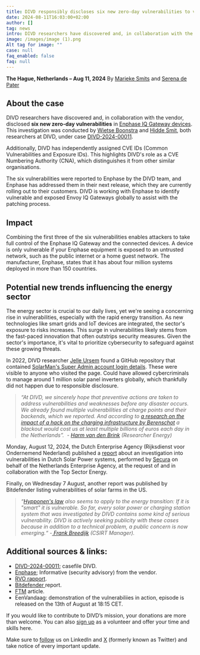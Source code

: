 ```yaml
---
title: DIVD responsibly discloses six new zero-day vulnerabilities to vendor
date: 2024-08-11T16:03:00+02:00
author: []
tag: news
intro: DIVD researchers have discovered and, in collaboration with the vendor, disclosed six new zero-day vulnerabilities in Enphase IQ Gateway devices.
image: /images/image (1).png
Alt tag for image: ""
case: null
faq_enabled: false
faq: null
---
```

**The Hague, Netherlands – Aug 11, 2024**
By [Marieke Smits](https://www.divd.nl/who-we-are/team/people/marieke-smits/) and [Serena de Pater](https://www.divd.nl/who-we-are/team/people/serena-de-pater/)

## About the case

DIVD researchers have discovered and, in collaboration with the vendor, disclosed **six new zero-day vulnerabilities** in [Enphase IQ Gateway devices](https://enphase.com/cybersecurity/advisories/ensa-2024-6?_gl=1*ut63dx*_up*MQ..*_ga*MTU3MzcwMTgxMC4xNzIzMzY5ODY2*_ga_0L7F5QSJ7V*MTcyMzM2OTg2NS4xLjAuMTcyMzM2OTg2NS4wLjAuMA..). This investigation was conducted by [Wietse Boonstra](https://www.divd.nl/who-we-are/team/people/wietse-boonstra/) and [Hidde Smit](https://www.divd.nl/who-we-are/team/people/hidde-smit/), both researchers at DIVD, under case [DIVD-2024-00011](https://csirt.divd.nl/DIVD-2024-00011). 

Additionally, DIVD has independently assigned CVE IDs (Common Vulnerabilities and Exposure IDs). This highlights DIVD's role as a CVE Numbering Authority (CNA), which distinguishes it from other similar organisations.

The six vulnerabilities were reported to Enphase by the DIVD team, and Enphase has addressed them in their next release, which they are currently rolling out to their customers. DIVD is working with Enphase to identify vulnerable and exposed Envoy IQ Gateways globally to assist with the patching process. 

## Impact 

Combining the first three of the six vulnerabilities enables attackers to take full control of the Enphase IQ Gateway and the connected devices. A device is only vulnerable if your Enphase equipment is exposed to an untrusted network, such as the public internet or a home guest network. The manufacturer, Enphase, states that it has about four million systems deployed in more than 150 countries.

## Potential new trends influencing the energy sector

The energy sector is crucial to our daily lives, yet we're seeing a concerning rise in vulnerabilities, especially with the rapid energy transition. As new technologies like smart grids and IoT devices are integrated, the sector's exposure to risks increases. This surge in vulnerabilities likely stems from the fast-paced innovation that often outstrips security measures. Given the sector's importance, it's vital to prioritize cybersecurity to safeguard against these growing threats.

In 2022, DIVD researcher [Jelle Ursem](https://www.divd.nl/who-we-are/team/people/jelle-ursem/) found a GitHub repository that contained [SolarMan's Super Admin account login details](https://csirt.divd.nl/cases/DIVD-2022-00009/). These were visible to anyone who visited the page. Could have allowed cybercriminals to manage around 1 million solar panel inverters globally, which thankfully did not happen due to responsible disclosure. 

> *“At DIVD, we sincerely hope that preventive actions are taken to address vulnerabilities and weaknesses before any disaster occurs. We already found multiple vulnerabilities at charge points and their backends, which we reported. And according to [a research on the impact of a hack on the charging infrastructure by Berenschot](https://www.agendalaadinfrastructuur.nl/ondersteuning+gemeenten/documenten+en+links/documenten+in+bibliotheek/handlerdownloadfiles.ashx?idnv=2135552) a blackout would cost us at least multiple billions of euros each day in the Netherlands”.  - [Harm van den Brink](https://www.divd.nl/who-we-are/team/people/harm-van-den-brink/) (Researcher Energy)* 

Monday, August 12, 2024, the Dutch Enterprise Agency (Rijksdienst voor Ondernemend Nederland) published a [report](https://topsectorenergie.nl/kennisbank/maatregelen-cyberveiligheid-zonpv/) about an investigation into vulnerabilities in Dutch Solar Power systems, performed by [Secura](https://www.secura.com/) on behalf of the Netherlands Enterprise Agency, at the request of and in collaboration with the Top Sector Energy.

Finally, on Wednesday 7 August, another report was published by Bitdefender listing vulnerabilities of solar farms in the US. 

> *“[Hypponen's law](https://blog.f-secure.com/nl/de-wet-van-hypponen-als-het-smart-het-kwetsbaar/) also seems to apply to the energy transition: If it is "smart" it is vulnerable. So far, every solar power or charging station system that was investigated by DIVD contains some kind of serious vulnerability. DIVD is actively seeking publicity with these cases because in addition to a technical problem, a public concern is now emerging.“* *-[ Frank Breedijk](https://www.divd.nl/who-we-are/team/people/frank-breedijk/) (CSIRT Manager).* 

## **Additional sources & links:**

- [DIVD-2024-00011](https://csirt.divd.nl/DIVD-2024-00011); casefile DIVD.
- [Enphase](https://enphase.com/cybersecurity/advisories/ensa-2024-6?_gl=1*ut63dx*_up*MQ..*_ga*MTU3MzcwMTgxMC4xNzIzMzY5ODY2*_ga_0L7F5QSJ7V*MTcyMzM2OTg2NS4xLjAuMTcyMzM2OTg2NS4wLjAuMA); Informative (security advisory) from the vendor.
- [RVO rapport](https://topsectorenergie.nl/kennisbank/maatregelen-cyberveiligheid-zonpv/).
- [Bitdefender ](https://www.bitdefender.com/blog/labs/60-hurts-per-second-how-we-got-access-to-enough-solar-power-to-run-the-united-states/)report.
- [FTM](https://www.ftm.nl/artikelen/hacker-kan-stekker-uit-zonnepanelen-trekken-en-stroomnet-platleggen) article.
- EenVandaag: demonstration of the vulnerabiliies in action, episode is released on  the 13th of August at 18:15 CET.

If you would like to contribute to DIVD’s mission, your donations are more than welcome. You can also [sign up](https://www.divd.nl/contribute/volunteers/) as a volunteer and offer your time and skills here.

Make sure to [follow](https://www.linkedin.com/company/divd-nl/?) us on LinkedIn and [X](https://x.com/DIVDnl) (formerly known as Twitter) and take notice of every important update.
